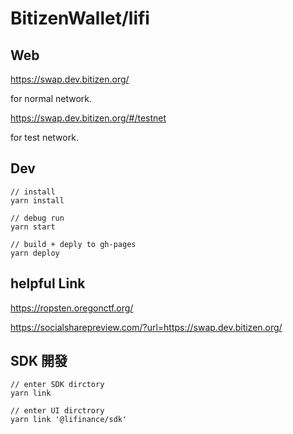 # BitizenWallet/lifi



## Web

https://swap.dev.bitizen.org/

for normal network.



https://swap.dev.bitizen.org/#/testnet

for test network.



## Dev

```shell
// install
yarn install

// debug run
yarn start 

// build + deply to gh-pages
yarn deploy 
```

## helpful Link

https://ropsten.oregonctf.org/

https://socialsharepreview.com/?url=https://swap.dev.bitizen.org/



## SDK 開發

```shell
// enter SDK dirctory
yarn link

// enter UI dirctrory
yarn link '@lifinance/sdk'
```

